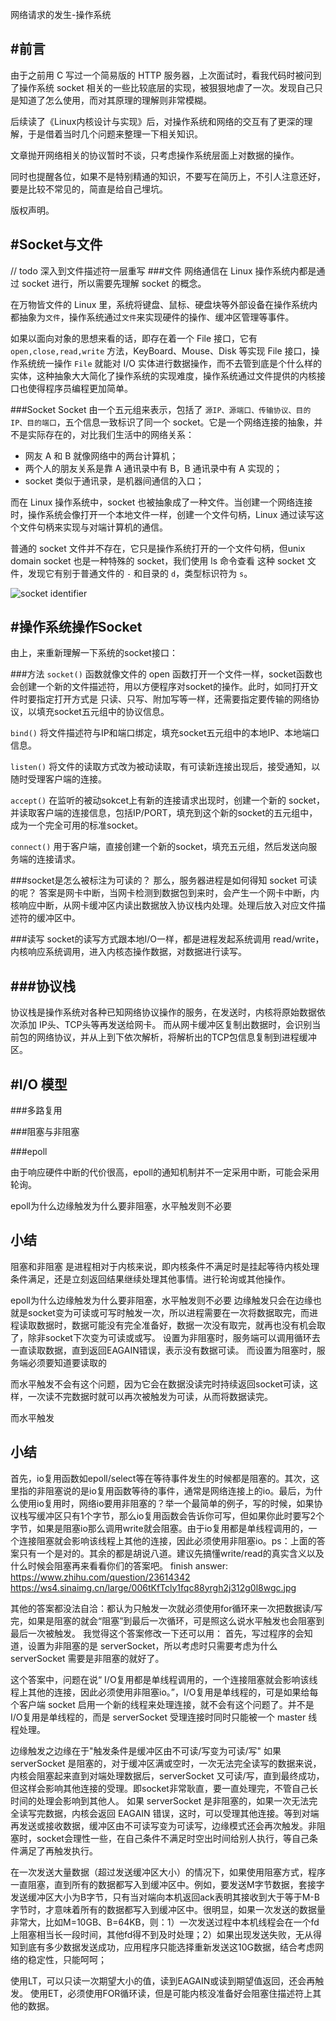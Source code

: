 网络请求的发生-操作系统

#前言
---

由于之前用 C 写过一个简易版的 HTTP 服务器，上次面试时，看我代码时被问到了操作系统 socket 相关的一些比较底层的实现，被狠狠地虐了一次。发现自己只是知道了怎么使用，而对其原理的理解则非常模糊。

后续读了《Linux内核设计与实现》后，对操作系统和网络的交互有了更深的理解，于是借着当时几个问题来整理一下相关知识。

文章抛开网络相关的协议暂时不谈，只考虑操作系统层面上对数据的操作。

同时也提醒各位，如果不是特别精通的知识，不要写在简历上，不引人注意还好，要是比较不常见的，简直是给自己埋坑。

版权声明。

#Socket与文件
-------
// todo 深入到文件描述符一层重写
###文件
网络通信在 Linux 操作系统内都是通过 socket 进行，所以需要先理解 socket 的概念。

在万物皆文件的 Linux 里，系统将键盘、鼠标、硬盘块等外部设备在操作系统内都抽象为`文件`，操作系统通过`文件`来实现硬件的操作、缓冲区管理等事件。

如果以面向对象的思想来看的话，即存在着一个 File 接口，它有 `open,close,read,write` 方法，KeyBoard、Mouse、Disk 等实现 File 接口，操作系统统一操作 `File` 就能对 I/O 实体进行数据操作，而不去管到底是个什么样的实体，这种抽象大大简化了操作系统的实现难度，操作系统通过文件提供的内核接口也使得程序员编程更加简单。

###Socket
Socket 由一个五元组来表示，包括了 `源IP、源端口、传输协议、目的IP、目的端口`，五个信息一致标识了同一个 socket。它是一个网络连接的抽象，并不是实际存在的，对比我们生活中的网络关系：

- 网友 A 和 B 就像网络中的两台计算机；
- 两个人的朋友关系是靠 A 通讯录中有 B，B 通讯录中有 A 实现的；
- socket 类似于通讯录，是机器间通信的入口；

而在 Linux 操作系统中，socket 也被抽象成了一种文件。当创建一个网络连接时，操作系统会像打开一个本地文件一样，创建一个文件句柄，Linux 通过读写这个文件句柄来实现与对端计算机的通信。

普通的 socket 文件并不存在，它只是操作系统打开的一个文件句柄，但unix domain socket 也是一种特殊的 socket，我们使用 ls 命令查看 这种 socket 文件，发现它有别于普通文件的 `-` 和目录的 `d`，类型标识符为 `s`。

![socket identifier](https://ws4.sinaimg.cn/large/006tNc79ly1fqkduowwsvj30j0024a9x.jpg)

#操作系统操作Socket
---
由上，来重新理解一下系统的socket接口：

###方法
`socket()` 函数就像文件的 open 函数打开一个文件一样，socket函数也会创建一个新的文件描述符，用以方便程序对socket的操作。此时，如同打开文件时要指定打开方式是 只读、只写、附加写等一样，还需要指定要传输的网络协议，以填充socket五元组中的协议信息。

`bind()` 将文件描述符与IP和端口绑定，填充socket五元组中的本地IP、本地端口信息。

`listen()` 将文件的读取方式改为被动读取，有可读新连接出现后，接受通知，以随时受理客户端的连接。

`accept()` 在监听的被动sokcet上有新的连接请求出现时，创建一个新的 socket，并读取客户端的连接信息，包括IP/PORT，填充到这个新的socket的五元组中，成为一个完全可用的标准socket。

`connect()` 用于客户端，直接创建一个新的socket，填充五元组，然后发送向服务端的连接请求。

###socket是怎么被标注为可读的？
那么，服务器进程是如何得知 socket 可读的呢？
答案是网卡中断，当网卡检测到数据包到来时，会产生一个网卡中断，内核响应中断，从网卡缓冲区内读出数据放入协议栈内处理。处理后放入对应文件描述符的缓冲区中。


###读写
socket的读写方式跟本地I/O一样，都是进程发起系统调用 read/write，内核响应系统调用，进入内核态操作数据，对数据进行读写。

###协议栈
-------------
协议栈是操作系统对各种已知网络协议操作的服务，在发送时，内核将原始数据依次添加 IP头、TCP头等再发送给网卡。
而从网卡缓冲区复制出数据时，会识别当前包的网络协议，并从上到下依次解析，将解析出的TCP包信息复制到进程缓冲区。

#I/O 模型
------
###多路复用

###阻塞与非阻塞

###epoll

由于响应硬件中断的代价很高，epoll的通知机制并不一定采用中断，可能会采用轮询。

epoll为什么边缘触发为什么要非阻塞，水平触发则不必要

小结
---

阻塞和非阻塞
是进程相对于内核来说，即内核条件不满足时是挂起等待内核处理条件满足，还是立刻返回结果继续处理其他事情。进行轮询或其他操作。

epoll为什么边缘触发为什么要非阻塞，水平触发则不必要
边缘触发只会在边缘也就是socket变为可读或可写时触发一次，所以进程需要在一次将数据取完，而进程读取数据时，数据可能没有完全准备好，数据一次没有取完，就再也没有机会取了，除非socket下次变为可读或或写。
设置为非阻塞时，服务端可以调用循环去一直读取数据，直到返回EAGAIN错误，表示没有数据可读。
而设置为阻塞时，服务端必须要知道要读取的

而水平触发不会有这个问题，因为它会在数据没读完时持续返回socket可读，这样，一次读不完数据时就可以再次被触发为可读，从而将数据读完。

而水平触发

小结
---

首先，io复用函数如epoll/select等在等待事件发生的时候都是阻塞的。其次，这里指的非阻塞说的是io复用函数等待的事件，通常是网络连接上的io。最后，为什么使用io复用时，网络io要用非阻塞的？举一个最简单的例子，写的时候，如果协议栈写缓冲区只有1个字节，那么io复用函数会告诉你可写，但如果你此时要写2个字节，如果是阻塞io那么调用write就会阻塞。由于io复用都是单线程调用的，一个连接阻塞就会影响该线程上其他的连接，因此必须使用非阻塞io。ps：上面的答案只有一个是对的。其余的都是胡说八道。建议先搞懂write/read的真实含义以及什么时候会阻塞再来看看你们的答案吧。
finish answer: https://www.zhihu.com/question/23614342
https://ws4.sinaimg.cn/large/006tKfTcly1fqc88yrgh2j312g0l8wgc.jpg

其他的答案都没法自洽：都认为只触发一次就必须使用for循环来一次把数据读/写完，如果是阻塞的就会“阻塞”到最后一次循环，可是照这么说水平触发也会阻塞到最后一次被触发。
我觉得这个答案修改一下还可以用：
首先，写过程序的会知道，设置为非阻塞的是 serverSocket，所以考虑时只需要考虑为什么 serverSocket 需要是非阻塞的就好了。

这个答案中，问题在说“ I/O复用都是单线程调用的，一个连接阻塞就会影响该线程上其他的连接，因此必须使用非阻塞io。”，I/O复用是单线程的，可是如果给每个客户端 socket 启用一个新的线程来处理连接，就不会有这个问题了。并不是I/O复用是单线程的，而是 serverSocket 受理连接时同时只能被一个 master 线程处理。

边缘触发之边缘在于"触发条件是缓冲区由不可读/写变为可读/写"
如果 serverSocket 是阻塞的，对于缓冲区满或空时，一次无法完全读写的数据来说，内核会阻塞起来直到对端处理数据后，serverSocket 又可读/写，直到最终成功，但这样会影响其他连接的受理。即socket非常耿直，要一直处理完，不管自己长时间的处理会影响到其他人。
如果 serverSocket 是非阻塞的，如果一次无法完全读写完数据，内核会返回 EAGAIN 错误，这时，可以受理其他连接。等到对端再发送或接收数据，缓冲区由不可读写变为可读写，边缘模式还会再次触发。非阻塞时，socket会理性一些，在自己条件不满足时空出时间给别人执行，等自己条件满足了再触发执行。

在一次发送大量数据（超过发送缓冲区大小）的情况下，如果使用阻塞方式，程序一直阻塞，直到所有的数据都写入到缓冲区中。例如，要发送M字节数据，套接字发送缓冲区大小为B字节，只有当对端向本机返回ack表明其接收到大于等于M-B字节时，才意味着所有的数据都写入到缓冲区中。很明显，如果一次发送的数据量非常大，比如M=10GB、B=64KB，则：1）一次发送过程中本机线程会在一个fd上阻塞相当长一段时间，其他fd得不到及时处理；2）如果出现发送失败，无从得知到底有多少数据发送成功，应用程序只能选择重新发送这10G数据，结合考虑网络的稳定性，只能呵呵；

使用LT，可以只读一次期望大小的值，读到EAGAIN或读到期望值返回，还会再触发。
使用ET，必须使用FOR循环读，但是可能内核没准备好会阻塞住描述符上其他的数据。